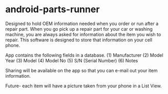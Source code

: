 # android-parts-runner
Designed to hold OEM information needed when you order or run after a repair part. When you go pick up a repair part
for your car or washing machine, you are always asked for information about the item you wish to repair. This software 
is designed to store that information on your cell phone.

App contains the following fields in a database. 
(1) Manufacturer
(2) Model Year
(3) Model
(4) Model No
(5) S/N (Serial Number)
(6) Notes

Sharing will be available on the app so that you can e-mail out your item information. 

Future- each item will have a picture taken from your phone in a List View.


